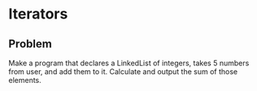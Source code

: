 # Iterators

## Problem

<p>
Make a program that declares a LinkedList of integers, takes 5 numbers from user, and add them to it.
Calculate and output the sum of those elements.
</p>
